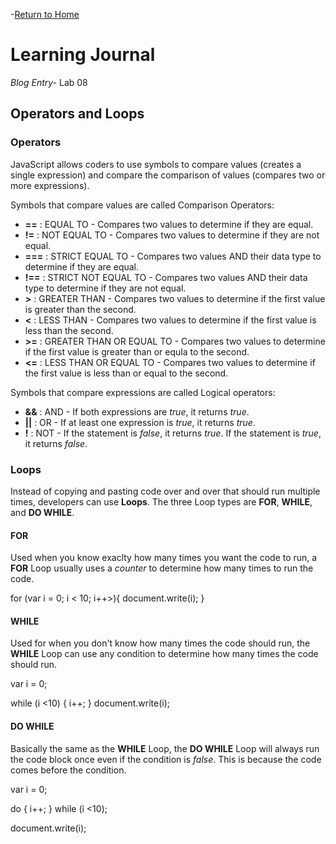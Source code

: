 -[Return to Home](/README.md)

# Learning Journal
*Blog Entry-* Lab 08

## Operators and Loops

### Operators
JavaScript allows coders to use symbols to compare values (creates a single expression) and compare the comparison of values (compares two or more expressions).  

Symbols that compare values are called Comparison Operators:

- **==** : EQUAL TO - Compares two values to determine if they are equal.
- **!=** : NOT EQUAL TO - Compares two values to determine if they are not equal.
- **===** : STRICT EQUAL TO - Compares two values AND their data type to determine if they are equal.
- **!==** : STRICT NOT EQUAL TO - Compares two values AND their data type to determine if they are not equal.
- **>** : GREATER THAN - Compares two values to determine if the first value is greater than the second.
- **<** : LESS THAN - Compares two values to determine if the first value is less than the second.
- **>=** : GREATER THAN OR EQUAL TO - Compares two values to determine if the first value is greater than or equla to the second.
- **<=** : LESS THAN OR EQUAL TO - Compares two values to determine if the first value is less than or equal to the second.

Symbols that compare expressions are called Logical operators:

- **&&** : AND - If both expressions are *true*, it returns *true*.
- **||** : OR - If at least one expression is *true*, it returns *true*.
- **!** : NOT - If the statement is *false*, it returns *true*. If the statement is *true*, it returns *false*.

### Loops
Instead of copying and pasting code over and over that should run multiple times, developers can use **Loops**.  The three Loop types are **FOR**, **WHILE**, and **DO WHILE**.

#### FOR
Used when you know exaclty how many times you want the code to run, a **FOR** Loop usually uses a *counter* to determine how many times to run the code.

for (var i = 0; i < 10; i++>){
    document.write(i);
}

#### WHILE
Used for when you don't know how many times the code should run, the **WHILE** Loop can use any condition to determine how many times the code should run.

var i = 0;

while (i <10) {
    i++;
}
document.write(i);

#### DO WHILE
Basically the same as the **WHILE** Loop, the **DO WHILE** Loop will always run the code block once even if the condition is *false*.  This is because the code comes before the condition.

var i = 0;

do {
    i++;
} while (i <10);

document.write(i);